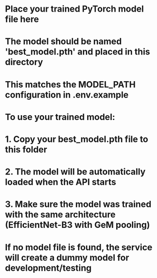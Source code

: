 # Place your trained PyTorch model file here
# The model should be named 'best_model.pth' and placed in this directory
# This matches the MODEL_PATH configuration in .env.example

# To use your trained model:
# 1. Copy your best_model.pth file to this folder
# 2. The model will be automatically loaded when the API starts
# 3. Make sure the model was trained with the same architecture (EfficientNet-B3 with GeM pooling)

# If no model file is found, the service will create a dummy model for development/testing